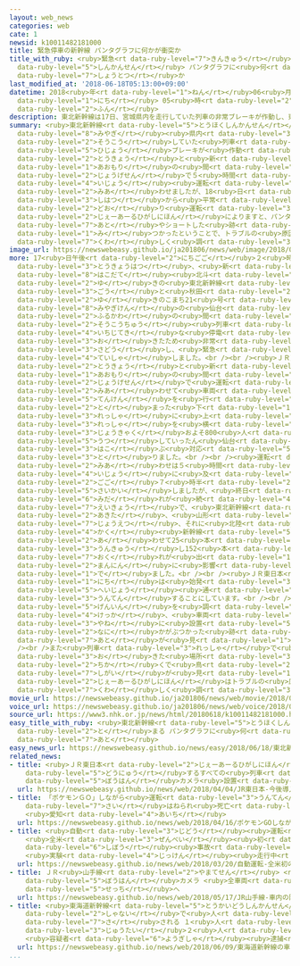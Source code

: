 ```yaml
---
layout: web_news
categories: web
cate: 1
newsid: k10011482181000
title: 緊急停車の新幹線 パンタグラフに何かが衝突か
title_with_ruby: <ruby>緊急<rt data-ruby-level="7">きんきゅう</rt></ruby><ruby>停車<rt data-ruby-level="4">ていしゃ</rt></ruby>の<ruby>新幹線<rt
  data-ruby-level="5">しんかんせん</rt></ruby> パンタグラフに<ruby>何<rt data-ruby-level="2">なに</rt></ruby>かが<ruby>衝突<rt
  data-ruby-level="7">しょうとつ</rt></ruby>か
last_modified_at: '2018-06-18T05:13:00+09:00'
datetime: 2018<ruby>年<rt data-ruby-level="1">ねん</rt></ruby>06<ruby>月<rt data-ruby-level="1">がつ</rt></ruby>18<ruby>日<rt
  data-ruby-level="1">にち</rt></ruby> 05<ruby>時<rt data-ruby-level="2">じ</rt></ruby>13<ruby>分<rt
  data-ruby-level="2">ふん</rt></ruby>
description: 東北新幹線は17日、宮城県内を走行していた列車の非常ブレーキが作動し、東京と新青森の間の上下線で５時間以上運転を見合わせましたが、18日は始発から平常通り運転することにしています。ＪＲ東日本によりますと、パンタグラフに何かがぶつかった跡やショートした跡が見つかったということで、トラブルの原因をさらに詳しく調べることにしています。
summary: <ruby>東北新幹線<rt data-ruby-level="5">とうほくしんかんせん</rt></ruby>は17<ruby>日<rt data-ruby-level="1">にち</rt></ruby>、<ruby>宮城<rt
  data-ruby-level="8">みやぎ</rt></ruby><ruby>県内<rt data-ruby-level="3">けんない</rt></ruby>を<ruby>走行<rt
  data-ruby-level="2">そうこう</rt></ruby>していた<ruby>列車<rt data-ruby-level="3">れっしゃ</rt></ruby>の<ruby>非常<rt
  data-ruby-level="5">ひじょう</rt></ruby>ブレーキが<ruby>作動<rt data-ruby-level="3">さどう</rt></ruby>し、<ruby>東京<rt
  data-ruby-level="2">とうきょう</rt></ruby>と<ruby>新<rt data-ruby-level="2">しん</rt></ruby><ruby>青森<rt
  data-ruby-level="1">あおもり</rt></ruby>の<ruby>間<rt data-ruby-level="2">あいだ</rt></ruby>の<ruby>上下線<rt
  data-ruby-level="2">じょうげせん</rt></ruby>で５<ruby>時間<rt data-ruby-level="2">じかん</rt></ruby><ruby>以上<rt
  data-ruby-level="4">いじょう</rt></ruby><ruby>運転<rt data-ruby-level="3">うんてん</rt></ruby>を<ruby>見合<rt
  data-ruby-level="2">みあ</rt></ruby>わせましたが、18<ruby>日<rt data-ruby-level="1">にち</rt></ruby>は<ruby>始発<rt
  data-ruby-level="3">しはつ</rt></ruby>から<ruby>平常<rt data-ruby-level="5">へいじょう</rt></ruby><ruby>通<rt
  data-ruby-level="2">どお</rt></ruby>り<ruby>運転<rt data-ruby-level="3">うんてん</rt></ruby>することにしています。<ruby>ＪＲ東日本<rt
  data-ruby-level="2">じぇーあーるひがしにほん</rt></ruby>によりますと、パンタグラフに<ruby>何<rt data-ruby-level="2">なに</rt></ruby>かがぶつかった<ruby>跡<rt
  data-ruby-level="7">あと</rt></ruby>やショートした<ruby>跡<rt data-ruby-level="7">あと</rt></ruby>が<ruby>見<rt
  data-ruby-level="1">み</rt></ruby>つかったということで、トラブルの<ruby>原因<rt data-ruby-level="5">げんいん</rt></ruby>をさらに<ruby>詳<rt
  data-ruby-level="7">くわ</rt></ruby>しく<ruby>調<rt data-ruby-level="3">しら</rt></ruby>べることにしています。
image_url: https://newswebeasy.github.io/ja201806/news/web/image/2018/06/18/K10011482181_1806180512_1806180513_01_03.jpg
more: 17<ruby>日午後<rt data-ruby-level="2">にちごご</rt></ruby>２<ruby>時前<rt data-ruby-level="2">じまえ</rt></ruby>、<ruby>東京発<rt
  data-ruby-level="3">とうきょうはつ</rt></ruby>、<ruby>新<rt data-ruby-level="2">しん</rt></ruby><ruby>函館<rt
  data-ruby-level="8">はこだて</rt></ruby><ruby>北斗<rt data-ruby-level="7">ほくと</rt></ruby><ruby>行<rt
  data-ruby-level="2">ゆ</rt></ruby>きの<ruby>東北新幹線<rt data-ruby-level="5">とうほくしんかんせん</rt></ruby>、はやぶさ21<ruby>号<rt
  data-ruby-level="3">ごう</rt></ruby>と<ruby>秋田<rt data-ruby-level="2">あきた</rt></ruby><ruby>行<rt
  data-ruby-level="2">ゆ</rt></ruby>きのこまち21<ruby>号<rt data-ruby-level="3">ごう</rt></ruby>が、<ruby>宮城県<rt
  data-ruby-level="8">みやぎけん</rt></ruby>の<ruby>仙台<rt data-ruby-level="7">せんだい</rt></ruby>と<ruby>古川<rt
  data-ruby-level="2">ふるかわ</rt></ruby>の<ruby>間<rt data-ruby-level="2">あいだ</rt></ruby>を<ruby>走行中<rt
  data-ruby-level="2">そうこうちゅう</rt></ruby><ruby>列車<rt data-ruby-level="3">れっしゃ</rt></ruby>で<ruby>一時的<rt
  data-ruby-level="4">いちじてき</rt></ruby>な<ruby>停電<rt data-ruby-level="4">ていでん</rt></ruby>が<ruby>起<rt
  data-ruby-level="3">お</rt></ruby>きたため<ruby>非常<rt data-ruby-level="5">ひじょう</rt></ruby>ブレーキが<ruby>作動<rt
  data-ruby-level="3">さどう</rt></ruby>し、<ruby>緊急<rt data-ruby-level="7">きんきゅう</rt></ruby><ruby>停車<rt
  data-ruby-level="4">ていしゃ</rt></ruby>しました。<br /><br /><ruby>ＪＲ東日本<rt data-ruby-level="2">じぇーあーるひがしにほん</rt></ruby>は<ruby>東京<rt
  data-ruby-level="2">とうきょう</rt></ruby>と<ruby>新<rt data-ruby-level="2">しん</rt></ruby><ruby>青森<rt
  data-ruby-level="1">あおもり</rt></ruby>の<ruby>間<rt data-ruby-level="2">あいだ</rt></ruby>の<ruby>上下線<rt
  data-ruby-level="2">じょうげせん</rt></ruby>で<ruby>運転<rt data-ruby-level="3">うんてん</rt></ruby>を<ruby>見合<rt
  data-ruby-level="2">みあ</rt></ruby>わせて<ruby>車両<rt data-ruby-level="3">しゃりょう</rt></ruby>の<ruby>点検<rt
  data-ruby-level="5">てんけん</rt></ruby>を<ruby>行<rt data-ruby-level="2">おこな</rt></ruby>い、<ruby>止<rt
  data-ruby-level="2">と</rt></ruby>まった<ruby>下<rt data-ruby-level="1">くだ</rt></ruby>りの<ruby>列車<rt
  data-ruby-level="3">れっしゃ</rt></ruby>に<ruby>上<rt data-ruby-level="1">のぼ</rt></ruby>りの<ruby>列車<rt
  data-ruby-level="3">れっしゃ</rt></ruby>を<ruby>横<rt data-ruby-level="3">よこ</rt></ruby>づけし、<ruby>乗客<rt
  data-ruby-level="3">じょうきゃく</rt></ruby>およそ800<ruby>人<rt data-ruby-level="1">にん</rt></ruby>を<ruby>移<rt
  data-ruby-level="5">うつ</rt></ruby>していったん<ruby>仙台<rt data-ruby-level="7">せんだい</rt></ruby>に<ruby>運<rt
  data-ruby-level="3">はこ</rt></ruby>ぶ<ruby>対応<rt data-ruby-level="5">たいおう</rt></ruby>を<ruby>取<rt
  data-ruby-level="3">と</rt></ruby>りました。<br /><br /><ruby>運転<rt data-ruby-level="3">うんてん</rt></ruby>の<ruby>見合<rt
  data-ruby-level="2">みあ</rt></ruby>わせは５<ruby>時間<rt data-ruby-level="2">じかん</rt></ruby><ruby>以上<rt
  data-ruby-level="4">いじょう</rt></ruby>に<ruby>及<rt data-ruby-level="7">およ</rt></ruby>び、<ruby>午後<rt
  data-ruby-level="2">ごご</rt></ruby>７<ruby>時半<rt data-ruby-level="2">じはん</rt></ruby>すぎに<ruby>再開<rt
  data-ruby-level="5">さいかい</rt></ruby>しましたが、<ruby>終日<rt data-ruby-level="3">しゅうじつ</rt></ruby>、ダイヤの<ruby>乱<rt
  data-ruby-level="6">みだ</rt></ruby>れが<ruby>続<rt data-ruby-level="4">つづ</rt></ruby>きました。この<ruby>影響<rt
  data-ruby-level="7">えいきょう</rt></ruby>で、<ruby>東北新幹線<rt data-ruby-level="5">とうほくしんかんせん</rt></ruby>をはじめ<ruby>秋田<rt
  data-ruby-level="2">あきた</rt></ruby>、<ruby>山形<rt data-ruby-level="2">やまがた</rt></ruby>、<ruby>上越<rt
  data-ruby-level="7">じょうえつ</rt></ruby>、それに<ruby>北陸<rt data-ruby-level="4">ほくりく</rt></ruby>の<ruby>各<rt
  data-ruby-level="4">かく</rt></ruby><ruby>新幹線<rt data-ruby-level="5">しんかんせん</rt></ruby>で<ruby>合<rt
  data-ruby-level="2">あ</rt></ruby>わせて25<ruby>本<rt data-ruby-level="1">ほん</rt></ruby>が<ruby>運休<rt
  data-ruby-level="3">うんきゅう</rt></ruby>し152<ruby>本<rt data-ruby-level="1">ほん</rt></ruby>に<ruby>遅<rt
  data-ruby-level="7">おく</rt></ruby>れが<ruby>出<rt data-ruby-level="1">で</rt></ruby>たためおよそ15<ruby>万人<rt
  data-ruby-level="2">まんにん</rt></ruby>に<ruby>影響<rt data-ruby-level="7">えいきょう</rt></ruby>が<ruby>出<rt
  data-ruby-level="1">で</rt></ruby>ました。<br /><br /><ruby>ＪＲ東日本<rt data-ruby-level="2">じぇーあーるひがしにほん</rt></ruby>は18<ruby>日<rt
  data-ruby-level="1">にち</rt></ruby>は<ruby>始発<rt data-ruby-level="3">しはつ</rt></ruby>から<ruby>平常<rt
  data-ruby-level="5">へいじょう</rt></ruby><ruby>通<rt data-ruby-level="2">どお</rt></ruby>り<ruby>運転<rt
  data-ruby-level="3">うんてん</rt></ruby>することにしています。<br /><br /><ruby>ＪＲ東日本<rt data-ruby-level="2">じぇーあーるひがしにほん</rt></ruby>によりますとトラブルの<ruby>原因<rt
  data-ruby-level="5">げんいん</rt></ruby>を<ruby>調<rt data-ruby-level="3">しら</rt></ruby>べた<ruby>結果<rt
  data-ruby-level="4">けっか</rt></ruby>、<ruby>車両<rt data-ruby-level="3">しゃりょう</rt></ruby>の<ruby>屋根<rt
  data-ruby-level="3">やね</rt></ruby>に<ruby>設置<rt data-ruby-level="5">せっち</rt></ruby>されたパンタグラフに<ruby>何<rt
  data-ruby-level="2">なに</rt></ruby>かがぶつかった<ruby>跡<rt data-ruby-level="7">あと</rt></ruby>やショートした<ruby>跡<rt
  data-ruby-level="7">あと</rt></ruby>が<ruby>見<rt data-ruby-level="1">み</rt></ruby>つかったということです。<br
  /><br />また<ruby>列車<rt data-ruby-level="3">れっしゃ</rt></ruby>で<ruby>停電<rt data-ruby-level="4">ていでん</rt></ruby>が<ruby>起<rt
  data-ruby-level="3">お</rt></ruby>きた<ruby>場所<rt data-ruby-level="3">ばしょ</rt></ruby>の<ruby>近<rt
  data-ruby-level="2">ちか</rt></ruby>くで<ruby>鳥<rt data-ruby-level="2">とり</rt></ruby>の<ruby>死骸<rt
  data-ruby-level="7">しがい</rt></ruby>が<ruby>見<rt data-ruby-level="1">み</rt></ruby>つかったということです。<ruby>ＪＲ東日本<rt
  data-ruby-level="2">じぇーあーるひがしにほん</rt></ruby>はトラブルの<ruby>原因<rt data-ruby-level="5">げんいん</rt></ruby>をさらに<ruby>詳<rt
  data-ruby-level="7">くわ</rt></ruby>しく<ruby>調<rt data-ruby-level="3">しら</rt></ruby>べることにしています。
movie_url: https://newswebeasy.github.io/ja201806/news/web/movie/2018/06/18/k10011482181_201806180512_201806180513.mp4
voice_url: https://newswebeasy.github.io/ja201806/news/web/voice/2018/06/18/k10011482181_201806180512_201806180513.mp3
source_url: https://www3.nhk.or.jp/news/html/20180618/k10011482181000.html
easy_title_with_ruby: <ruby>東北新幹線<rt data-ruby-level="5">とうほくしんかんせん</rt></ruby>が<ruby>止<rt
  data-ruby-level="2">と</rt></ruby>まる パンタグラフに<ruby>何<rt data-ruby-level="2">なに</rt></ruby>かがぶつかった<ruby>跡<rt
  data-ruby-level="7">あと</rt></ruby>
easy_news_url: https://newswebeasy.github.io/news/easy/2018/06/18/東北新幹線が止まる-パンタグラフに何かがぶつかった跡
related_news:
- title: <ruby>ＪＲ東日本<rt data-ruby-level="2">じぇーあーるひがしにほん</rt></ruby> <ruby>今後<rt data-ruby-level="2">こんご</rt></ruby><ruby>導入<rt
    data-ruby-level="5">どうにゅう</rt></ruby>するすべての<ruby>列車<rt data-ruby-level="3">れっしゃ</rt></ruby>に<ruby>防犯<rt
    data-ruby-level="5">ぼうはん</rt></ruby>カメラ<ruby>設置<rt data-ruby-level="5">せっち</rt></ruby>
  url: https://newswebeasy.github.io/news/web/2018/04/04/JR東日本-今後導入するすべての列車に防犯カメラ設置
- title: 「ポケモンＧＯ」しながら<ruby>運転<rt data-ruby-level="3">うんてん</rt></ruby>か 85<ruby>歳<rt
    data-ruby-level="7">さい</rt></ruby>はねられ<ruby>死亡<rt data-ruby-level="6">しぼう</rt></ruby>
    <ruby>愛知<rt data-ruby-level="4">あいち</rt></ruby>
  url: https://newswebeasy.github.io/news/web/2018/04/16/ポケモンGOしながら運転か-85歳はねられ死亡-愛知
- title: <ruby>自動<rt data-ruby-level="3">じどう</rt></ruby><ruby>運転<rt data-ruby-level="3">うんてん</rt></ruby>
    <ruby>全米<rt data-ruby-level="3">ぜんべい</rt></ruby><ruby>初<rt data-ruby-level="4">はつ</rt></ruby>の<ruby>死亡<rt
    data-ruby-level="6">しぼう</rt></ruby><ruby>事故<rt data-ruby-level="5">じこ</rt></ruby>
    <ruby>実験<rt data-ruby-level="4">じっけん</rt></ruby><ruby>走行中<rt data-ruby-level="2">そうこうちゅう</rt></ruby>
  url: https://newswebeasy.github.io/news/web/2018/03/20/自動運転-全米初の死亡事故-実験走行中
- title: ＪＲ<ruby>山手線<rt data-ruby-level="2">やまてせん</rt></ruby> <ruby>車内<rt data-ruby-level="2">しゃない</rt></ruby>の<ruby>防犯<rt
    data-ruby-level="5">ぼうはん</rt></ruby>カメラ <ruby>全車両<rt data-ruby-level="3">ぜんしゃりょう</rt></ruby>に<ruby>設置<rt
    data-ruby-level="5">せっち</rt></ruby>へ
  url: https://newswebeasy.github.io/news/web/2018/05/17/JR山手線-車内の防犯カメラ-全車両に設置へ
- title: <ruby>東海道新幹線<rt data-ruby-level="5">とうかいどうしんかんせん</rt></ruby>の<ruby>車内<rt
    data-ruby-level="2">しゃない</rt></ruby>で<ruby>人<rt data-ruby-level="1">ひと</rt></ruby><ruby>刺<rt
    data-ruby-level="7">さ</rt></ruby>される １<ruby>人<rt data-ruby-level="1">にん</rt></ruby><ruby>重体<rt
    data-ruby-level="3">じゅうたい</rt></ruby>２<ruby>人<rt data-ruby-level="1">にん</rt></ruby>けが
    <ruby>容疑者<rt data-ruby-level="6">ようぎしゃ</rt></ruby><ruby>逮捕<rt data-ruby-level="7">たいほ</rt></ruby>
  url: https://newswebeasy.github.io/news/web/2018/06/09/東海道新幹線の車内で人刺される-1人重体2人けが-容疑者逮捕
...
```

